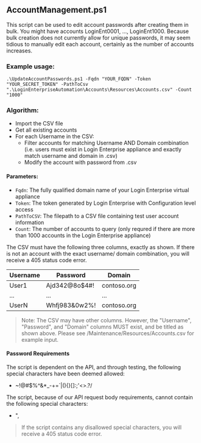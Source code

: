 ## AccountManagement.ps1

This script can be used to edit account passwords after creating them in bulk. You might have accounts LoginEnt0001, ..., LoginEnt1000. Because bulk creation does not currently allow for unique passwords, it may seem tidious to manually edit each account, certainly as the number of accounts increases. 

### Example usage:
```
.\UpdateAccountPasswords.ps1 -Fqdn "YOUR_FQDN" -Token "YOUR_SECRET_TOKEN" -PathToCsv ".\LoginEnterpriseAutomation\Accounts\Resources\Accounts.csv" -Count "1000"
```

### Algorithm:
* Import the CSV file
* Get all existing accounts
* For each Username in the CSV:
   * Filter accounts for matching Username AND Domain combination (i.e. users must exist in Login Enterprise appliance and exactly match username and domain in .csv)
   * Modify the account with password from .csv

#### Parameters:
* ```Fqdn```: The fully qualified domain name of your Login Enterprise virtual appliance
* ```Token```: The token generated by Login Enterprise with Configuration level access
* ```PathToCSV```: The filepath to a CSV file containing test user account information
* ```Count```: The number of accounts to query (only requred if there are more than 1000 accounts in the Login Enterprise appliance)

The CSV must have the following three columns, exactly as shown. If there is not an account with the exact username/ domain combination, you will receive a 405 status code error. 

| Username    | Password            | Domain           | 
| ----------- | ------------------- |------------------|
| User1       | Ajd342@8o$4#!       | contoso.org      |
| ...         | ...                 | ...              |
| UserN       | Whfj983&0w2%!       | contoso.org      |


> Note: The CSV may have other columns. However, the "Username", "Password", and "Domain" columns MUST exist, and be titled as shown above. Please see /Maintenance/Resources/Accounts.csv for example input.

#### Password Requirements

The script is dependent on the API, and through testing, the following special characters have been deemed allowed:
* ~!@#$%^&*_-+=`|\(){}[]:;'<>.?/

The script, because of our API request body requirements, cannot contain the following special characters:
* ",

> If the script contains any disallowed special characters, you will receive a 405 status code error.

